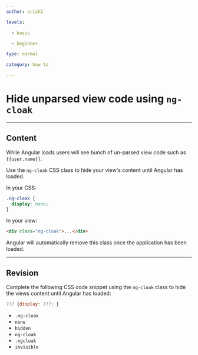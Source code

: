 ```yaml
---
author: urish2

levels:

  - basic

  - beginner

type: normal

category: how to

---
```


# Hide unparsed view code using `ng-cloak`

---

## Content

While Angular loads users will see bunch of un-parsed view code such as `{{user.name}}`.

Use the `ng-cloak` CSS class to hide your view's content until Angular has loaded.

In your CSS:

```css
.ng-cloak {
  display: none;
}
```

In your view:

```html
<div class="ng-cloak">...</div>
```

Angular will automatically remove this class once the application has been loaded.

---

## Revision

Complete the following CSS code snippet using the `ng-cloak` class to hide the views content until Angular has loaded:

```javascript
??? {display: ???; }
```

- `.ng-cloak`
- `none`
- `hidden`
- `ng-cloak`
- `.ngcloak`
- `invisible`
